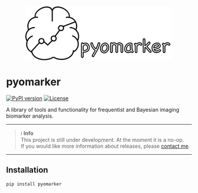 <p align="center">
  <img src="https://github.com/ICR-Computational-Imaging/pyomarker/blob/main/docs/assets/logo.png?raw=true" alt="Pyomarker logo" width="400"/>
</p>

# pyomarker

[![PyPI version](https://img.shields.io/pypi/v/pyomarker?color=blue)](https://pypi.org/project/pyomarker/)
[![License](https://img.shields.io/pypi/l/pyomarker)](https://github.com/ICR-Computational-Imaging/pyomarker/blob/main/LICENSE.txt)

A library of tools and functionality for frequentist and Bayesian imaging biomarker analysis.

---

> ℹ️ **Info**  
> This project is still under development. At the moment it is a no-op.  
> If you would like more information about releases, please [contact me](mailto:matthew.blackledge@icr.ac.uk).

---

## Installation

```bash
pip install pyomarker
```